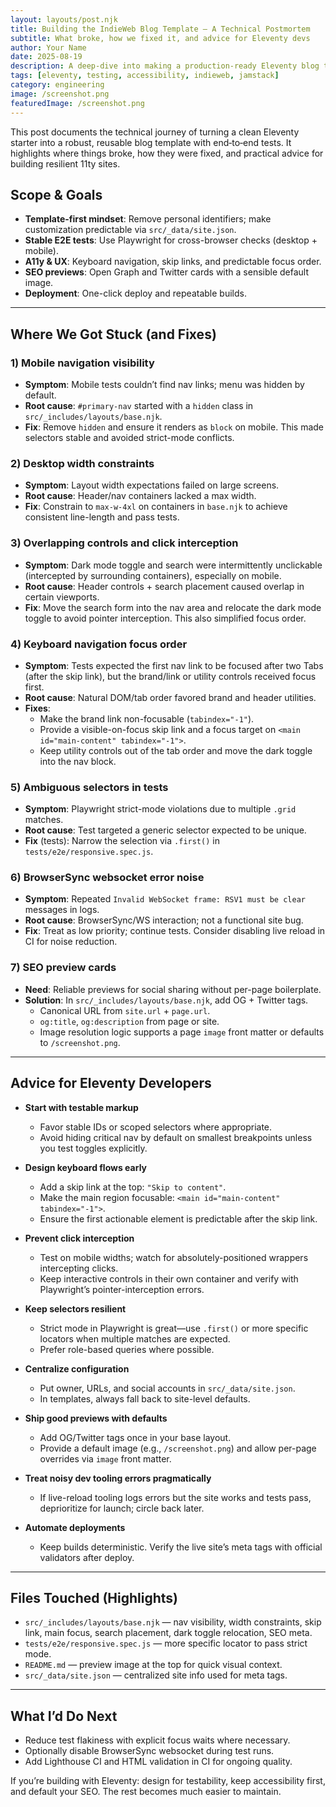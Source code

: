 ```yaml
---
layout: layouts/post.njk
title: Building the IndieWeb Blog Template — A Technical Postmortem
subtitle: What broke, how we fixed it, and advice for Eleventy devs
author: Your Name
date: 2025-08-19
description: A deep-dive into making a production-ready Eleventy blog template with robust E2E tests, accessibility, and clean UI patterns.
tags: [eleventy, testing, accessibility, indieweb, jamstack]
category: engineering
image: /screenshot.png
featuredImage: /screenshot.png
---
```


This post documents the technical journey of turning a clean Eleventy starter into a robust, reusable blog template with end‑to‑end tests. It highlights where things broke, how they were fixed, and practical advice for building resilient 11ty sites.

## Scope & Goals

- **Template-first mindset**: Remove personal identifiers; make customization predictable via `src/_data/site.json`.
- **Stable E2E tests**: Use Playwright for cross-browser checks (desktop + mobile).
- **A11y & UX**: Keyboard navigation, skip links, and predictable focus order.
- **SEO previews**: Open Graph and Twitter cards with a sensible default image.
- **Deployment**: One-click deploy and repeatable builds.

---

## Where We Got Stuck (and Fixes)

### 1) Mobile navigation visibility
- **Symptom**: Mobile tests couldn’t find nav links; menu was hidden by default.
- **Root cause**: `#primary-nav` started with a `hidden` class in `src/_includes/layouts/base.njk`.
- **Fix**: Remove `hidden` and ensure it renders as `block` on mobile. This made selectors stable and avoided strict-mode conflicts.

### 2) Desktop width constraints
- **Symptom**: Layout width expectations failed on large screens.
- **Root cause**: Header/nav containers lacked a max width.
- **Fix**: Constrain to `max-w-4xl` on containers in `base.njk` to achieve consistent line-length and pass tests.

### 3) Overlapping controls and click interception
- **Symptom**: Dark mode toggle and search were intermittently unclickable (intercepted by surrounding containers), especially on mobile.
- **Root cause**: Header controls + search placement caused overlap in certain viewports.
- **Fix**: Move the search form into the nav area and relocate the dark mode toggle to avoid pointer interception. This also simplified focus order.

### 4) Keyboard navigation focus order
- **Symptom**: Tests expected the first nav link to be focused after two Tabs (after the skip link), but the brand/link or utility controls received focus first.
- **Root cause**: Natural DOM/tab order favored brand and header utilities.
- **Fixes**:
  - Make the brand link non-focusable (`tabindex="-1"`).
  - Provide a visible-on-focus skip link and a focus target on `<main id="main-content" tabindex="-1">`.
  - Keep utility controls out of the tab order and move the dark toggle into the nav block.

### 5) Ambiguous selectors in tests
- **Symptom**: Playwright strict-mode violations due to multiple `.grid` matches.
- **Root cause**: Test targeted a generic selector expected to be unique.
- **Fix** (tests): Narrow the selection via `.first()` in `tests/e2e/responsive.spec.js`.

### 6) BrowserSync websocket error noise
- **Symptom**: Repeated `Invalid WebSocket frame: RSV1 must be clear` messages in logs.
- **Root cause**: BrowserSync/WS interaction; not a functional site bug.
- **Fix**: Treat as low priority; continue tests. Consider disabling live reload in CI for noise reduction.

### 7) SEO preview cards
- **Need**: Reliable previews for social sharing without per-page boilerplate.
- **Solution**: In `src/_includes/layouts/base.njk`, add OG + Twitter tags.
  - Canonical URL from `site.url` + `page.url`.
  - `og:title`, `og:description` from page or site.
  - Image resolution logic supports a page `image` front matter or defaults to `/screenshot.png`.

---

## Advice for Eleventy Developers

- **Start with testable markup**
  - Favor stable IDs or scoped selectors where appropriate.
  - Avoid hiding critical nav by default on smallest breakpoints unless you test toggles explicitly.

- **Design keyboard flows early**
  - Add a skip link at the top: `"Skip to content"`.
  - Make the main region focusable: `<main id="main-content" tabindex="-1">`.
  - Ensure the first actionable element is predictable after the skip link.

- **Prevent click interception**
  - Test on mobile widths; watch for absolutely-positioned wrappers intercepting clicks.
  - Keep interactive controls in their own container and verify with Playwright’s pointer-interception errors.

- **Keep selectors resilient**
  - Strict mode in Playwright is great—use `.first()` or more specific locators when multiple matches are expected.
  - Prefer role-based queries where possible.

- **Centralize configuration**
  - Put owner, URLs, and social accounts in `src/_data/site.json`.
  - In templates, always fall back to site-level defaults.

- **Ship good previews with defaults**
  - Add OG/Twitter tags once in your base layout.
  - Provide a default image (e.g., `/screenshot.png`) and allow per-page overrides via `image` front matter.

- **Treat noisy dev tooling errors pragmatically**
  - If live-reload tooling logs errors but the site works and tests pass, deprioritize for launch; circle back later.

- **Automate deployments**
  - Keep builds deterministic. Verify the live site’s meta tags with official validators after deploy.

---

## Files Touched (Highlights)

- `src/_includes/layouts/base.njk` — nav visibility, width constraints, skip link, main focus, search placement, dark toggle relocation, SEO meta.
- `tests/e2e/responsive.spec.js` — more specific locator to pass strict mode.
- `README.md` — preview image at the top for quick visual context.
- `src/_data/site.json` — centralized site info used for meta tags.

---

## What I’d Do Next

- Reduce test flakiness with explicit focus waits where necessary.
- Optionally disable BrowserSync websocket during test runs.
- Add Lighthouse CI and HTML validation in CI for ongoing quality.

If you’re building with Eleventy: design for testability, keep accessibility first, and default your SEO. The rest becomes much easier to maintain.
